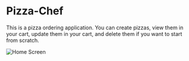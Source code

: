 # Pizza-Chef
This is a pizza ordering application. You can create pizzas, view them in your cart, update them in your cart, and delete them if you want to start from scratch.

![Home Screen](flutter_04.png)
